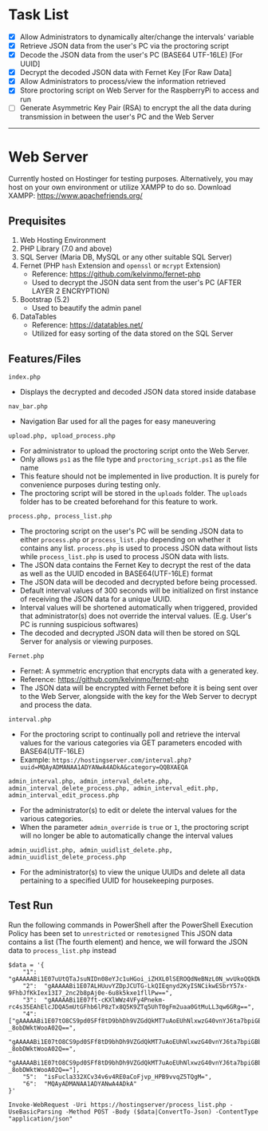 # Task List
- [x] Allow Administrators to dynamically alter/change the intervals' variable
- [x] Retrieve JSON data from the user's PC via the proctoring script
- [x] Decode the JSON data from the user's PC (BASE64 UTF-16LE) [For UUID]
- [x] Decrypt the decoded JSON data with Fernet Key [For Raw Data]
- [x] Allow Administrators to process/view the information retrieved
- [x] Store proctoring script on Web Server for the RaspberryPi to access and run
- [ ] Generate Asymmetric Key Pair (RSA) to encrypt the all the data during transmission in between the user's PC and the Web Server

---

# Web Server
Currently hosted on Hostinger for testing purposes.
Alternatively, you may host on your own environment or utilize XAMPP to do so.
Download XAMPP: https://www.apachefriends.org/

## Prequisites
1. Web Hosting Environment
2. PHP Library (7.0 and above)
3. SQL Server (Maria DB, MySQL or any other suitable SQL Server)
4. Fernet (PHP `hash` Extension and `openssl` or `mcrypt` Extension)
   - Reference: https://github.com/kelvinmo/fernet-php
   - Used to decrypt the JSON data sent from the user's PC (AFTER LAYER 2 ENCRYPTION)
5. Bootstrap (5.2)
   - Used to beautify the admin panel
6. DataTables
   - Reference: https://datatables.net/
   - Utilized for easy sorting of the data stored on the SQL Server

## Features/Files
```
index.php
```
- Displays the decrypted and decoded JSON data stored inside database

```
nav_bar.php
```
- Navigation Bar used for all the pages for easy maneuvering

```
upload.php, upload_process.php
```
- For administrator to upload the proctoring script onto the Web Server.
- Only allows `ps1` as the file type and `proctoring_script.ps1` as the file name
- This feature should not be implemented in live production. It is purely for convenience purposes during testing only.
- The proctoring script will be stored in the `uploads` folder. The `uploads` folder has to be created beforehand for this feature to work.

```
process.php, process_list.php
```
- The proctoring script on the user's PC will be sending JSON data to either `process.php` or `process_list.php` depending on whether it contains any list. `process.php` is used to process JSON data without lists while `process_list.php` is used to process JSON data with lists.
- The JSON data contains the Fernet Key to decrypt the rest of the data as well as the UUID encoded in BASE64(UTF-16LE) format
- The JSON data will be decoded and decrypted before being processed.
- Default interval values of 300 seconds will be initialized on first instance of receiving the JSON data for a unique UUID.
- Interval values will be shortened automatically when triggered, provided that administrator(s) does not override the interval values. (E.g. User's PC is running suspicious softwares)
- The decoded and decrypted JSON data will then be stored on SQL Server for analysis or viewing purposes.

```
Fernet.php
```
- Fernet: A symmetric encryption that encrypts data with a generated key.
- Reference: https://github.com/kelvinmo/fernet-php
- The JSON data will be encrypted with Fernet before it is being sent over to the Web Server, alongside with the key for the Web Server to decrypt and process the data.

```
interval.php
```
- For the proctoring script to continually poll and retrieve the interval values for the various categories via GET parameters encoded with BASE64(UTF-16LE)
- Example: `https://hostingserver.com/interval.php?uuid=MQAyADMANAA1ADYANwA4ADkA&category=QQBXAEQA`

```
admin_interval.php, admin_interval_delete.php, admin_interval_delete_process.php, admin_interval_edit.php, admin_interval_edit_process.php
```
- For the administrator(s) to edit or delete the interval values for the various categories.
- When the parameter `admin_override` is `true` or `1`, the proctoring script will no longer be able to automatically change the interval values

```
admin_uuidlist.php, admin_uuidlist_delete.php, admin_uuidlist_delete_process.php
```
- For the administrator(s) to view the unique UUIDs and delete all data pertaining to a specified UUID for housekeeping purposes.

## Test Run
Run the following commands in PowerShell after the PowerShell Execution Policy has been set to `unrestricted` or `remotesigned`
This JSON data contains a list (The fourth element) and hence, we will forward the JSON data to `process_list.php` instead
```
$data = '{  
    "1":  "gAAAAABi1E07uUtQTaJsuNIDn08eYJc1uHGoi_iZHXL0lSEROQdNeBNzL0N_wvUkoQQkDWIWJJA02X5Z2Yr1z1GynAWk3DWQfg==",  
    "2":  "gAAAAABi1E07ALHUuvYZDpJCUTG-LkQIEqnyd2KyISNCikwESbrY57x-9FhbJfKkIex13I7_2nc2b8pAj0e-6u8k5kxe1fllPw==",  
    "3":  "gAAAAABi1E07ft-cKXlWWz4VFy4Pnekm-rc4s35EAhElcJDQA5mUtGFhb6lP8zTx8Q5K9ZTq5UhT0gFm2uaa0GtMuLL3qw6GRg==",  
    "4":  ["gAAAAABi1E07tO8CS9pd0SFf8tD9bhDh9VZGdQkMT7uAoEUhNlxwzG40vnYJ6ta7bpiGBbNWGqCcyGlAG0-_8obDWktWooA02Q==",  
    "gAAAAABi1E07tO8CS9pd0SFf8tD9bhDh9VZGdQkMT7uAoEUhNlxwzG40vnYJ6ta7bpiGBbNWGqCcyGlAG0-_8obDWktWooA02Q==", 
    "gAAAAABi1E07tO8CS9pd0SFf8tD9bhDh9VZGdQkMT7uAoEUhNlxwzG40vnYJ6ta7bpiGBbNWGqCcyGlAG0-_8obDWktWooA02Q=="],
    "5":  "isFucla332XCv34v6v4RE0aCoFjvp_HPB9vvqZ5TQgM=",  
    "6":  "MQAyADMANAA1ADYANwA4ADkA"  
}'
```
```
Invoke-WebRequest -Uri https://hostingserver/process_list.php -UseBasicParsing -Method POST -Body ($data|ConvertTo-Json) -ContentType "application/json"
```
